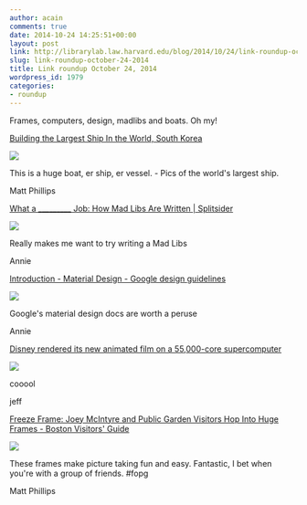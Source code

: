 ```yaml
---
author: acain
comments: true
date: 2014-10-24 14:25:51+00:00
layout: post
link: http://librarylab.law.harvard.edu/blog/2014/10/24/link-roundup-october-24-2014/
slug: link-roundup-october-24-2014
title: Link roundup October 24, 2014
wordpress_id: 1979
categories:
- roundup
---
```


Frames, computers, design, madlibs and boats. Oh my!

[Building the Largest Ship In the World, South Korea](http://alastairphilipwiper.com/blog/building-largest-ship-world-south-korea/?utm_source=hackernewsletter&utm_medium=email&utm_term=fav)

[![](/roundup/images/544a616f8ce60.png)](http://alastairphilipwiper.com/blog/building-largest-ship-world-south-korea/?utm_source=hackernewsletter&utm_medium=email&utm_term=fav)

This is a huge boat, er ship, er vessel. - Pics of the world's largest ship.

Matt Phillips

[What a _________ Job: How Mad Libs Are Written | Splitsider](http://splitsider.com/2014/10/what-a-_________-job-how-mad-libs-are-written/)

[![](/roundup/images/544923ba0ff15.png)](http://splitsider.com/2014/10/what-a-_________-job-how-mad-libs-are-written/)

Really makes me want to try writing a Mad Libs

Annie

[Introduction - Material Design - Google design guidelines](http://www.google.com/design/spec/material-design/introduction.html)

[![](/roundup/images/54467cb20024d.png)](http://www.google.com/design/spec/material-design/introduction.html)

Google's material design docs are worth a peruse

Annie

[Disney rendered its new animated film on a 55,000-core supercomputer](http://www.engadget.com/2014/10/18/disney-big-hero-6/)

[![](/roundup/images/5443bf1f40db1.png)](http://www.engadget.com/2014/10/18/disney-big-hero-6/)

cooool

jeff

[Freeze Frame: Joey McIntyre and Public Garden Visitors Hop Into Huge Frames - Boston Visitors' Guide](http://www.boston.com/travel/boston/2014/10/17/freeze-frame-joey-mcintyre-and-public-garden-visitors-hop-into-huge-frames/ndkfkKGyXmyV3GottlcwgL/story.html)

[![](/roundup/images/5442b9f69a0ac.png)](http://www.boston.com/travel/boston/2014/10/17/freeze-frame-joey-mcintyre-and-public-garden-visitors-hop-into-huge-frames/ndkfkKGyXmyV3GottlcwgL/story.html)

These frames make picture taking fun and easy. Fantastic, I bet when you're with a group of friends. #fopg

Matt Phillips
